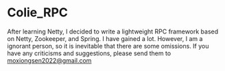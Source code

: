 # Colie_RPC
After learning Netty, I decided to write a lightweight RPC framework based on Netty, Zookeeper, and Spring. I have gained a lot. However, I am a ignorant person, so it is inevitable that there are some omissions. If you have any criticisms and suggestions, please send them to moxiongsen2022@gmail.com
